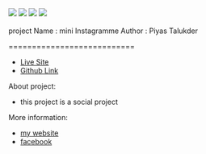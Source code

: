 <img src="Screenshot_14.png"/>
<img src="Screenshot_15.png"/>
<img src="Screenshot_16.png"/>
<img src="Screenshot_17.png"/>


<br/>
<br/>
project Name : mini Instagramme 
Author : Piyas Talukder

===========================

- [Live Site](https://instagrammeclone.web.app/)
- [Github Link](https://github.com/piyas1234/instagramme)
 

About project:
 
- this project is a social project


More information:
- [my website ](http://piyass.com)
- [facebook](https://web.facebook.com/piyastalukderr/)


